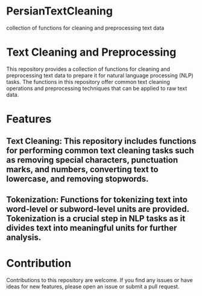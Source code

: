 # PersianTextCleaning
collection of functions for cleaning and preprocessing text data
# Text Cleaning and Preprocessing
This repository provides a collection of functions for cleaning and preprocessing text data to prepare it for natural language processing (NLP) tasks. The functions in this repository offer common text cleaning operations and preprocessing techniques that can be applied to raw text data.
# Features
## Text Cleaning: This repository includes functions for performing common text cleaning tasks such as removing special characters, punctuation marks, and numbers, converting text to lowercase, and removing stopwords.

## Tokenization: Functions for tokenizing text into word-level or subword-level units are provided. Tokenization is a crucial step in NLP tasks as it divides text into meaningful units for further analysis.
# Contribution
  Contributions to this repository are welcome. If you find any issues or have ideas for new features, please open an issue or submit a pull request.
